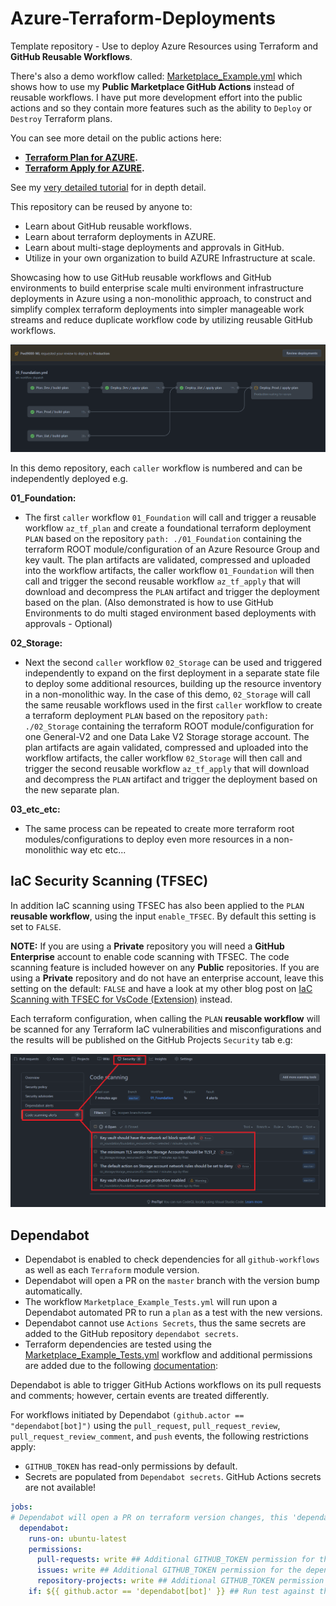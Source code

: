 # Azure-Terraform-Deployments

Template repository - Use to deploy Azure Resources using Terraform and **GitHub Reusable Workflows**.  

There's also a demo workflow called: [Marketplace_Example.yml](https://github.com/Pwd9000-ML/Azure-Terraform-Deployments/blob/master/.github/workflows/Marketplace_Example.yml) which shows how to use my **Public Marketplace GitHub Actions** instead of reusable workflows. I have put more development effort into the public actions and so they contain more features such as the ability to `Deploy` or `Destroy` Terraform plans.  

You can see more detail on the public actions here:  

* **[Terraform Plan for AZURE](https://github.com/marketplace/actions/terraform-plan-for-azure).**
* **[Terraform Apply for AZURE](https://github.com/marketplace/actions/terraform-apply-for-azure).**

See my [very detailed tutorial](https://dev.to/pwd9000/multi-environment-azure-deployments-with-terraform-and-github-2450) for in depth detail.

This repository can be reused by anyone to:  

- Learn about GitHub reusable workflows.
- Learn about terraform deployments in AZURE.
- Learn about multi-stage deployments and approvals in GitHub.
- Utilize in your own organization to build AZURE Infrastructure at scale.

Showcasing how to use GitHub reusable workflows and GitHub environments to build enterprise scale multi environment infrastructure deployments in Azure using a non-monolithic approach, to construct and simplify complex terraform deployments into simpler manageable work streams and reduce duplicate workflow code by utilizing reusable GitHub workflows.

![image.png](https://raw.githubusercontent.com/Pwd9000-ML/Azure-Terraform-Deployments/master/assets/main.png)

In this demo repository, each `caller` workflow is numbered and can be independently deployed e.g.

**01_Foundation:**

- The first `caller` workflow `01_Foundation` will call and trigger a reusable workflow `az_tf_plan` and create a foundational terraform deployment `PLAN` based on the repository `path: ./01_Foundation` containing the terraform ROOT module/configuration of an Azure Resource Group and key vault. The plan artifacts are validated, compressed and uploaded into the workflow artifacts, the caller workflow `01_Foundation` will then call and trigger the second reusable workflow `az_tf_apply` that will download and decompress the `PLAN` artifact and trigger the deployment based on the plan. (Also demonstrated is how to use GitHub Environments to do multi staged environment based deployments with approvals - Optional)

**02_Storage:**

- Next the second `caller` workflow `02_Storage` can be used and triggered independently to expand on the first deployment in a separate state file to deploy some additional resources, building up the resource inventory in a non-monolithic way. In the case of this demo, `02_Storage` will call the same reusable workflows used in the first `caller` workflow to create a terraform deployment `PLAN` based on the repository `path: ./02_Storage` containing the terraform ROOT module/configuration for one General-V2 and one Data Lake V2 Storage storage account. The plan artifacts are again validated, compressed and uploaded into the workflow artifacts, the caller workflow `02_Storage` will then call and trigger the second reusable workflow `az_tf_apply` that will download and decompress the `PLAN` artifact and trigger the deployment based on the new separate plan.

**03_etc_etc:**

- The same process can be repeated to create more terraform root modules/configurations to deploy even more resources in a non-monolithic way etc etc...

## IaC Security Scanning (TFSEC)

In addition IaC scanning using TFSEC has also been applied to the `PLAN` **reusable workflow**, using the input `enable_TFSEC`. By default this setting is set to `FALSE`.  

**NOTE:** If you are using a **Private** repository you will need a **GitHub Enterprise** account to enable code scanning with TFSEC. The code scanning feature is included however on any **Public** repositories. If you are using a **Private** repository and do not have an enterprise account, leave this setting on the default: `FALSE` and have a look at my other blog post on [IaC Scanning with TFSEC for VsCode (Extension)](https://dev.to/pwd9000/iac-scanning-with-tfsec-for-vscode-extension-27h8) instead.

Each terraform configuration, when calling the `PLAN` **reusable workflow** will be scanned for any Terraform IaC vulnerabilities and misconfigurations and the results will be published on the GitHub Projects `Security` tab e.g:  

![image.png](https://raw.githubusercontent.com/Pwd9000-ML/Azure-Terraform-Deployments/master/assets/tfsec.png)

## Dependabot

* Dependabot is enabled to check dependencies for all `github-workflows` as well as each `Terraform` module version.
* Dependabot will open a PR on the `master` branch with the version bump automatically.
* The workflow `Marketplace_Example_Tests.yml` will run upon a Dependabot automated PR to run a `plan` as a test with the new versions.
* Dependabot cannot use `Actions Secrets`, thus the same secrets are added to the GitHub repository `dependabot secrets`.
* Terraform dependencies are tested using the [Marketplace_Example_Tests.yml](https://github.com/Pwd9000-ML/Azure-Terraform-Deployments/blob/master/.github/workflows/Marketplace_Example_Tests.yml) workflow and additional permissions are added due to the following [documentation](https://docs.github.com/en/code-security/supply-chain-security/keeping-your-dependencies-updated-automatically/automating-dependabot-with-github-actions):

Dependabot is able to trigger GitHub Actions workflows on its pull requests and comments; however, certain events are treated differently.

For workflows initiated by Dependabot `(github.actor == "dependabot[bot]")` using the `pull_request`, `pull_request_review`, `pull_request_review_comment`, and `push` events, the following restrictions apply:

* `GITHUB_TOKEN` has read-only permissions by default.
* Secrets are populated from `Dependabot secrets`. GitHub Actions secrets are not available!

```yml
jobs:
# Dependabot will open a PR on terraform version changes, this 'dependabot' job is only used to test TF version changes by running a plan.
  dependabot:
    runs-on: ubuntu-latest
    permissions:
      pull-requests: write ## Additional GITHUB_TOKEN permission for the dependabot job
      issues: write ## Additional GITHUB_TOKEN permission for the dependabot job
      repository-projects: write ## Additional GITHUB_TOKEN permission for the dependabot job
    if: ${{ github.actor == 'dependabot[bot]' }} ## Run test against the automatic dependabot PR raised
```
